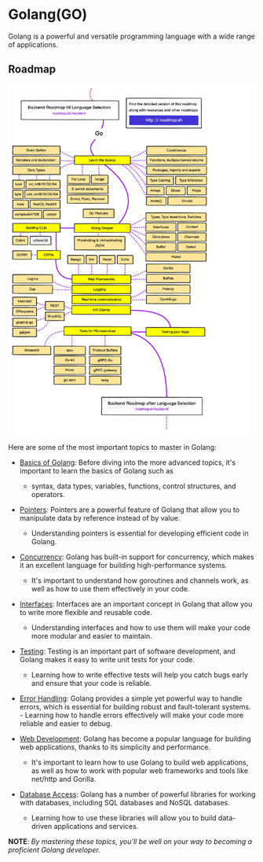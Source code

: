 # Golang(GO)

Golang is a powerful and versatile programming language with a wide range of applications. 

## Roadmap

![go-roadmap](https://github.com/cybergeekgyan/365-Days-of-Learning/blob/main/Programming%20Languages/Go/go.jpg)

Here are some of the most important topics to master in Golang:

- [Basics of Golang](): Before diving into the more advanced topics, it's important to learn the basics of Golang such as 
   - syntax, data types, variables, functions, control structures, and operators.

- [Pointers](): Pointers are a powerful feature of Golang that allow you to manipulate data by reference instead of by value. 
   - Understanding pointers is essential for developing efficient code in Golang.

- [Concurrency](): Golang has built-in support for concurrency, which makes it an excellent language for building high-performance systems. 
   - It's important to understand how goroutines and channels work, as well as how to use them effectively in your code.

- [Interfaces](): Interfaces are an important concept in Golang that allow you to write more flexible and reusable code. 
   - Understanding interfaces and how to use them will make your code more modular and easier to maintain.

- [Testing](): Testing is an important part of software development, and Golang makes it easy to write unit tests for your code. 
   - Learning how to write effective tests will help you catch bugs early and ensure that your code is reliable.

- [Error Handling](): Golang provides a simple yet powerful way to handle errors, which is essential for building robust and fault-tolerant systems.      - Learning how to handle errors effectively will make your code more reliable and easier to debug.

- [Web Development](): Golang has become a popular language for building web applications, thanks to its simplicity and performance. 
   - It's important to learn how to use Golang to build web applications, as well as how to work with popular web frameworks and tools like net/http and Gorilla.

- [Database Access](): Golang has a number of powerful libraries for working with databases, including SQL databases and NoSQL databases. 
   - Learning how to use these libraries will allow you to build data-driven applications and services.

**NOTE**: *By mastering these topics, you'll be well on your way to becoming a proficient Golang developer.*


